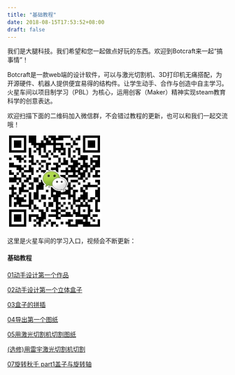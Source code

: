 ```yaml
---
title: "基础教程"
date: 2018-08-15T17:53:52+08:00
draft: false
---
```


我们是大腿科技。我们希望和您一起做点好玩的东西。欢迎到Botcraft来一起“搞事情”！

Botcraft是一款web端的设计软件，可以与激光切割机、3D打印机无痛搭配，为开源硬件、机器人提供便宜易得的结构件。让学生动手、合作与创造中自主学习。火星车间以项目制学习（PBL）为核心，运用创客（Maker）精神实现steam教育科学的创意表达。

欢迎扫描下面的二维码加入微信群，不会错过教程的更新，也可以和我们一起交流哦！

<img src="../img/WechatIMG1189.jpeg" style="width: 215px; margin: unset;"/>

这里是火星车间的学习入口，视频会不断更新：
#### 基础教程

[01动手设计第一个作品](tutorial1)

[02动手设计第一个立体盒子](tutorial2/)

[03盒子的拼插](tutorial3/)

[04导出第一个图纸](tutorial4/)

[05用激光切割机切割图纸](tutorial5/)

[(选修)用雷宇激光切割机切割](tutorial6/)

[07旋转秋千 part1盖子与旋转轴](tutorial7/)

